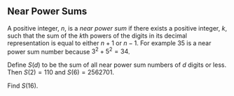 ## Near Power Sums

A positive integer, $n$, is a *near power sum* if there exists a positive integer, $k$, such that the sum of the $k$th powers of the digits in its decimal representation is equal to either $n+1$ or $n-1$. For example $35$ is a near power sum number because $3^2 + 5^2 = 34$.

Define $S(d)$ to be the sum of all near power sum numbers of $d$ digits or less. Then $S(2)=110$ and $S(6)=2562701$.

Find $S(16)$.
